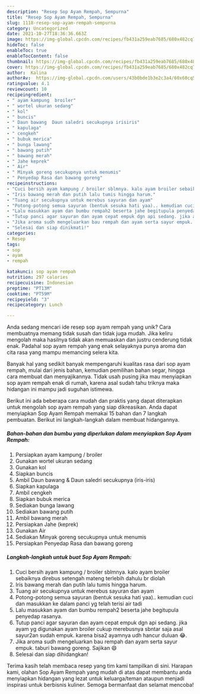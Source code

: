 ```yaml
---
description: "Resep Sop Ayam Rempah, Sempurna"
title: "Resep Sop Ayam Rempah, Sempurna"
slug: 1118-resep-sop-ayam-rempah-sempurna
category: Uncategorized
date: 2021-10-27T18:36:36.663Z
image: https://img-global.cpcdn.com/recipes/fb431a259eab7685/680x482cq70/sop-ayam-rempah-foto-resep-utama.jpg
hideToc: false
enableToc: true
enableTocContent: false
thumbnail: https://img-global.cpcdn.com/recipes/fb431a259eab7685/680x482cq70/sop-ayam-rempah-foto-resep-utama.jpg
cover: https://img-global.cpcdn.com/recipes/fb431a259eab7685/680x482cq70/sop-ayam-rempah-foto-resep-utama.jpg
author:  Kalina
authorAv:  https://img-global.cpcdn.com/users/43b0bde1b3e2c3a4/60x60cq50/avatar.jpg
ratingvalue: 4.1
reviewcount: 10
recipeingredient:
- " ayam kampung  broiler"
- " wortel ukuran sedang"
- " kol"
- " buncis"
- " Daun bawang  Daun saledri secukupnya irisiris"
- " kapulaga"
- " cengkeh"
- " bubuk merica"
- " bunga lawang"
- " bawang putih"
- " bawang merah"
- " Jahe keprek"
- " Air"
- " Minyak goreng secukupnya untuk menumis"
- " Penyedap Rasa dan bawang goreng"
recipeinstructions:
- "Cuci bersih ayam kampung / broiler sblmnya. kalo ayam broiler sebaiknya direbus setengah mateng terlebih dahulu br diolah"
- "Iris bawang merah dan putih lalu tumis hingga harum."
- "Tuang air secukupnya untuk merebus sayuran dan ayam"
- "Potong-potong semua sayuran (bentuk sesuka hati yaa).. kemudian cuci dan masukkan ke dalam panci yg telah terisi air tadi"
- "Lalu masukkan ayam dan bumbu rempah2 beserta jahe begitupula penyedap rasanya."
- "Tutup panci agar sayuran dan ayam cepat empuk dgn api sedang. jika ayam yg digunakan ayam broiler cukup merebusnya sbntar saja asal sayur2an sudah empuk. karena bisa2 ayamnya udh hancur duluan 😂."
- "Jika aroma sudh mengeluarkan bau rempah dan ayam serta sayur empuk. taburi bawang goreng. Sajikan 😄"
- "Selesai dan siap dinikmati!"
categories:
- Resep
tags:
- sop
- ayam
- rempah

katakunci: sop ayam rempah 
nutrition: 297 calories
recipecuisine: Indonesian
preptime: "PT13M"
cooktime: "PT59M"
recipeyield: "3"
recipecategory: Lunch

---
```



Anda sedang mencari ide resep sop ayam rempah yang unik? Cara membuatnya memang tidak susah dan tidak juga mudah. Jika keliru mengolah maka hasilnya tidak akan memuaskan dan justru cenderung tidak enak. Padahal sop ayam rempah yang enak selayaknya punya aroma dan cita rasa yang mampu memancing selera kita.


Banyak hal yang sedikit banyak mempengaruhi kualitas rasa dari sop ayam rempah, mulai dari jenis bahan, kemudian pemilihan bahan segar, hingga cara membuat dan menyajikannya. Tidak usah pusing jika mau menyiapkan sop ayam rempah enak di rumah, karena asal sudah tahu triknya maka hidangan ini mampu jadi suguhan istimewa.




Berikut ini ada beberapa cara mudah dan praktis yang dapat diterapkan untuk mengolah sop ayam rempah yang siap dikreasikan. Anda dapat menyiapkan Sop Ayam Rempah memakai 15 bahan dan 7 langkah pembuatan. Berikut ini langkah-langkah dalam membuat hidangannya.

<!--inarticleads1-->

##### Bahan-bahan dan bumbu yang diperlukan dalam menyiapkan Sop Ayam Rempah:

1. Persiapkan  ayam kampung / broiler
1. Gunakan  wortel ukuran sedang
1. Gunakan  kol
1. Siapkan  buncis
1. Ambil  Daun bawang &amp; Daun saledri secukupnya (iris-iris)
1. Siapkan  kapulaga
1. Ambil  cengkeh
1. Siapkan  bubuk merica
1. Sediakan  bunga lawang
1. Sediakan  bawang putih
1. Ambil  bawang merah
1. Persiapkan  Jahe (keprek)
1. Gunakan  Air
1. Sediakan  Minyak goreng secukupnya untuk menumis
1. Persiapkan  Penyedap Rasa dan bawang goreng




<!--inarticleads2-->

##### Langkah-langkah untuk buat Sop Ayam Rempah:

1. Cuci bersih ayam kampung / broiler sblmnya. kalo ayam broiler sebaiknya direbus setengah mateng terlebih dahulu br diolah
1. Iris bawang merah dan putih lalu tumis hingga harum.
1. Tuang air secukupnya untuk merebus sayuran dan ayam
1. Potong-potong semua sayuran (bentuk sesuka hati yaa).. kemudian cuci dan masukkan ke dalam panci yg telah terisi air tadi
1. Lalu masukkan ayam dan bumbu rempah2 beserta jahe begitupula penyedap rasanya.
1. Tutup panci agar sayuran dan ayam cepat empuk dgn api sedang. jika ayam yg digunakan ayam broiler cukup merebusnya sbntar saja asal sayur2an sudah empuk. karena bisa2 ayamnya udh hancur duluan 😂.
1. Jika aroma sudh mengeluarkan bau rempah dan ayam serta sayur empuk. taburi bawang goreng. Sajikan 😄
1. Selesai dan siap dihidangkan!



Terima kasih telah membaca resep yang tim kami tampilkan di sini. Harapan kami, olahan Sop Ayam Rempah yang mudah di atas dapat membantu anda menyiapkan hidangan yang lezat untuk keluarga/teman ataupun menjadi inspirasi untuk berbisnis kuliner. Semoga bermanfaat dan selamat mencoba!
